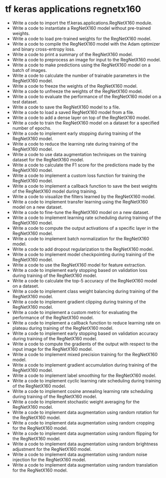 # tf keras applications regnetx160

- Write a code to import the tf.keras.applications.RegNetX160 module.
- Write a code to instantiate a RegNetX160 model without pre-trained weights.
- Write a code to load pre-trained weights for the RegNetX160 model.
- Write a code to compile the RegNetX160 model with the Adam optimizer and binary cross-entropy loss.
- Write a code to print a summary of the RegNetX160 model.
- Write a code to preprocess an image for input to the RegNetX160 model.
- Write a code to make predictions using the RegNetX160 model on a batch of images.
- Write a code to calculate the number of trainable parameters in the RegNetX160 model.
- Write a code to freeze the weights of the RegNetX160 model.
- Write a code to unfreeze the weights of the RegNetX160 model.
- Write a code to evaluate the performance of the RegNetX160 model on a test dataset.
- Write a code to save the RegNetX160 model to a file.
- Write a code to load a saved RegNetX160 model from a file.
- Write a code to add a dense layer on top of the RegNetX160 model.
- Write a code to train the RegNetX160 model on a dataset for a specified number of epochs.
- Write a code to implement early stopping during training of the RegNetX160 model.
- Write a code to reduce the learning rate during training of the RegNetX160 model.
- Write a code to use data augmentation techniques on the training dataset for the RegNetX160 model.
- Write a code to calculate the F1 score for the predictions made by the RegNetX160 model.
- Write a code to implement a custom loss function for training the RegNetX160 model.
- Write a code to implement a callback function to save the best weights of the RegNetX160 model during training.
- Write a code to visualize the filters learned by the RegNetX160 model.
- Write a code to implement transfer learning using the RegNetX160 model on a new dataset.
- Write a code to fine-tune the RegNetX160 model on a new dataset.
- Write a code to implement learning rate scheduling during training of the RegNetX160 model.
- Write a code to compute the output activations of a specific layer in the RegNetX160 model.
- Write a code to implement batch normalization for the RegNetX160 model.
- Write a code to add dropout regularization to the RegNetX160 model.
- Write a code to implement model checkpointing during training of the RegNetX160 model.
- Write a code to use the RegNetX160 model for feature extraction.
- Write a code to implement early stopping based on validation loss during training of the RegNetX160 model.
- Write a code to calculate the top-5 accuracy of the RegNetX160 model on a dataset.
- Write a code to implement class weight balancing during training of the RegNetX160 model.
- Write a code to implement gradient clipping during training of the RegNetX160 model.
- Write a code to implement a custom metric for evaluating the performance of the RegNetX160 model.
- Write a code to implement a callback function to reduce learning rate on plateau during training of the RegNetX160 model.
- Write a code to implement early stopping based on validation accuracy during training of the RegNetX160 model.
- Write a code to compute the gradients of the output with respect to the input image for the RegNetX160 model.
- Write a code to implement mixed precision training for the RegNetX160 model.
- Write a code to implement gradient accumulation during training of the RegNetX160 model.
- Write a code to implement label smoothing for the RegNetX160 model.
- Write a code to implement cyclic learning rate scheduling during training of the RegNetX160 model.
- Write a code to implement cosine annealing learning rate scheduling during training of the RegNetX160 model.
- Write a code to implement stochastic weight averaging for the RegNetX160 model.
- Write a code to implement data augmentation using random rotation for the RegNetX160 model.
- Write a code to implement data augmentation using random cropping for the RegNetX160 model.
- Write a code to implement data augmentation using random flipping for the RegNetX160 model.
- Write a code to implement data augmentation using random brightness adjustment for the RegNetX160 model.
- Write a code to implement data augmentation using random noise injection for the RegNetX160 model.
- Write a code to implement data augmentation using random translation for the RegNetX160 model.